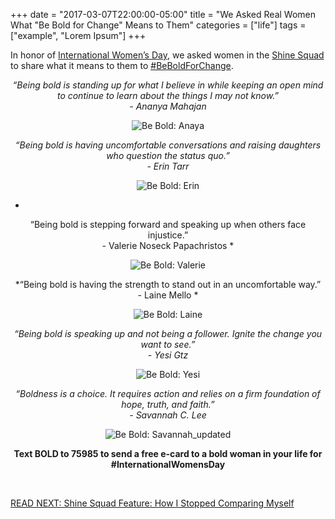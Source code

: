 +++
  date = "2017-03-07T22:00:00-05:00"
  title = "We Asked Real Women What \"Be Bold for Change\" Means to Them"
  categories = ["life"]
  tags = ["example", "Lorem Ipsum"]
+++



<span class="dropcap">I</span>n honor of [International Women’s Day](https://www.internationalwomensday.com/), we asked women in the [Shine Squad](http://www.shinetext.com/squad/?utm_source=Shine&utm_medium=Blog) to share what it means to them to [#BeBoldForChange](https://www.internationalwomensday.com/BeBold).

<center>

*“Being bold is standing up for what I believe in while keeping an open mind to continue to learn about the things I may not know.” <br>- Ananya Mahajan*

![Be Bold: Anaya](//images.contentful.com/awpxl2koull4/5OjP8JTiNiEgaeAMyo40K6/1e46c52bac0b0dd7aa86946c36462ab9/2.png)

*“Being bold is having uncomfortable conversations and raising daughters who question the status quo.” <br>- Erin Tarr*

![Be Bold: Erin](//images.contentful.com/awpxl2koull4/1LMfRGah8EkMuSuQ8MOs84/6673de44f543d9f299d4aa4244035fb0/3.png)

*
“Being bold is stepping forward and speaking up when others face injustice.” <br>- Valerie Noseck Papachristos 
*

![Be Bold: Valerie](//images.contentful.com/awpxl2koull4/7d2VuPnCdaWqcIwE8G8MeU/81cf896101956d5aef40716ef398b716/5.png)

*“Being bold is having the strength to stand out in an uncomfortable way.” <br>- Laine  Mello *

![Be Bold: Laine](//images.contentful.com/awpxl2koull4/34vfGT4bFu8keQ0qWq0gEo/51a76bbd66c1ae2971ea9e5041f4432b/1.png)

*“Being bold is speaking up and not being a follower. Ignite the change you want to see.” <br>- Yesi Gtz*

![Be Bold: Yesi](//images.contentful.com/awpxl2koull4/6jr3VIZH1KgW0WyaWkOQE8/c3f9c7ce9e25a57f3a309ccc0c408edf/4.png)

*“Boldness is a choice. It requires action and relies on a firm foundation of hope, truth, and faith.”<br>- Savannah C. Lee*

![Be Bold: Savannah_updated](//images.contentful.com/awpxl2koull4/5MzkRj8UjmQm8yM8Yu0iS4/15ed58f9b93bcaf6cba61459d5d235d9/www.SHINETEXT.com__2_.png)


__Text BOLD to 75985 to send a free e-card to a bold woman in your life for #InternationalWomensDay__


</center>
<br>

[READ NEXT: Shine Squad Feature: How I Stopped Comparing Myself ](http://advice.shinetext.com/articles/how-this-shine-squad-member-stopped-comparing-himself-to-others/?utm_source=Shine&utm_medium=Blog)

<div class="pubexchange_module" id="pubexchange_below_content" data-pubexchange-module-id="2323"></div>

<script>(function(w, d, s, id) {
  w.PUBX=w.PUBX || {pub: "shine_text", discover: false, lazy: true};
  var js, pjs = d.getElementsByTagName(s)[0];
  if (d.getElementById(id)) return;
  js = d.createElement(s); js.id = id; js.async = true;
  js.src = "//main.pubexchange.com/loader.min.js";
  pjs.parentNode.insertBefore(js, pjs);
}(window, document, "script", "pubexchange-jssdk"));</script>
